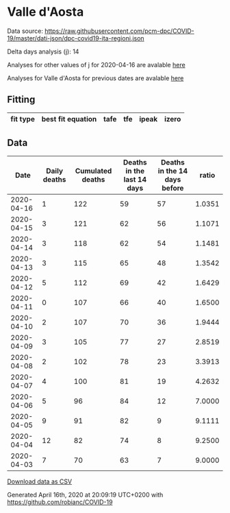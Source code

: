 # Valle d'Aosta

Data source: https://raw.githubusercontent.com/pcm-dpc/COVID-19/master/dati-json/dpc-covid19-ita-regioni.json

Delta days analysis (j): 14

Analyses for other values of j for 2020-04-16 are avalable [here](../2020-04-16/README.md)

Analyses for Valle d'Aosta for previous dates are avalable [here](../README.md)

## Fitting 
|fit type|best fit equation|tafe|tfe|ipeak|izero|
|-------|-----|--------|------|---|---|

## Data
|Date|Daily deaths|Cumulated deaths|Deaths in the last 14 days|Deaths in the 14 days before|ratio|
|----|----------|-----------|-------|--------------------|-----|
|2020-04-16|1|122|59|57|1.0351|
|2020-04-15|3|121|62|56|1.1071|
|2020-04-14|3|118|62|54|1.1481|
|2020-04-13|3|115|65|48|1.3542|
|2020-04-12|5|112|69|42|1.6429|
|2020-04-11|0|107|66|40|1.6500|
|2020-04-10|2|107|70|36|1.9444|
|2020-04-09|3|105|77|27|2.8519|
|2020-04-08|2|102|78|23|3.3913|
|2020-04-07|4|100|81|19|4.2632|
|2020-04-06|5|96|84|12|7.0000|
|2020-04-05|9|91|82|9|9.1111|
|2020-04-04|12|82|74|8|9.2500|
|2020-04-03|7|70|63|7|9.0000|

[Download data as CSV](COVID-19_valle_d'aosta_j14_2020-04-16.csv)

Generated April 16th, 2020 at 20:09:19 UTC+0200 with https://github.com/robianc/COVID-19
